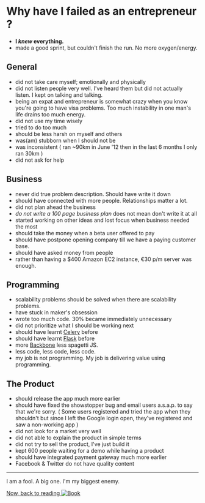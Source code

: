Why have I failed as an entrepreneur ?
====================

- **I *knew* everything.**
- made a good sprint, but couldn't finish the run. No more oxygen/energy.

General
---------

- did not take care myself; emotionally and physically
- did not listen people very well. I've heard them but did not actually listen. I kept on talking and talking.
- being an expat and entrepreneur is somewhat crazy when you know you're going to have visa problems. Too much instability in one man's life drains too much energy.
- did not use my time wisely
- tried to do too much
- should be less harsh on myself and others
- was(am) stubborn when I should not be
- was inconsistent ( ran ~90km in June '12 then in the last 6 months I only ran 30km )
- did not ask for help

Business
-----------------

- never did true problem description. Should have write it down
- should have connected with more people. Relationships matter a lot.
- did not plan ahead the business
- *do not write a 100 page business plan* does not mean don't write it at all
- started working on other ideas and lost focus when business needed the most
- should take the money when a beta user offered to pay
- should have postpone opening company till we have a paying customer base.
- should have asked money from people
- rather than having a $400 Amazon EC2 instance, €30 p/m server was enough.

Programming
-------------

- scalability problems should be solved when there are scalability problems.
- have stuck in maker's obsession
- wrote too much code. 30% became immediately unnecessary
- did not prioritize what I should be working next
- should have learnt [Celery](http://celeryproject.org/) before
- should have learnt [Flask](http://flask.pocoo.org/) before
- more [Backbone](http://documentcloud.github.com/backbone/) less spagetti JS.
- less code, less code, less code.
- my job is not programming. My job is delivering value using programming.

The Product
-------------

- should release the app much more earlier
- should have fixed the showstopper bug and email users a.s.a.p. to say that we're sorry. ( Some users registered and tried the app when they shouldn't but since I left the Google login open, they've registered and saw a non-working app )
- did not look for a market very well
- did not able to explain the product in simple terms
- did not try to sell the product, I've just build it
- kept 600 people waiting for a demo while having a product
- should have integrated payment gateway much more earlier
- Facebook & Twitter do not have quality content


-----

I am a fool. A big one. I'm my biggest enemy.

[ Now, back to reading ![Book](http://ecx.images-amazon.com/images/I/61LkKJ5lHiL.jpg) ](http://www.amazon.com/Emotional-Intelligence-2-0-Travis-Bradberry/dp/0974320625/ref=sr_1_2?ie=UTF8&qid=1355770678&sr=8-2)